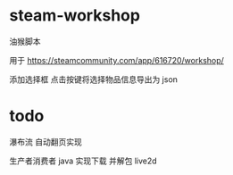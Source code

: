 # steam-workshop
油猴脚本

用于
https://steamcommunity.com/app/616720/workshop/

添加选择框 
点击按键将选择物品信息导出为 json

# todo
瀑布流
自动翻页实现

生产者消费者
java 实现下载
并解包 live2d